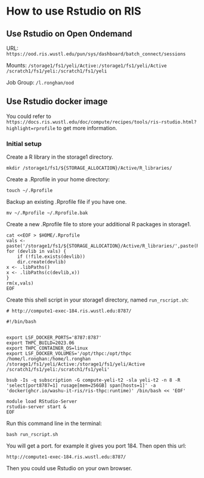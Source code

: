 # How to use Rstudio on RIS

## Use Rstudio on Open Ondemand
URL: `https://ood.ris.wustl.edu/pun/sys/dashboard/batch_connect/sessions`

Mounts: `/storage1/fs1/yeli/Active:/storage1/fs1/yeli/Active /scratch1/fs1/yeli:/scratch1/fs1/yeli`

Job Group: `/l.ronghan/ood`

## Use Rstudio docker image
You could refer to `https://docs.ris.wustl.edu/doc/compute/recipes/tools/ris-rstudio.html?highlight=rprofile` to get more information.
### Initial setup
Create a R library in the storage1 directory.
```
mkdir /storage1/fs1/${STORAGE_ALLOCATION}/Active/R_libraries/
```

Create a .Rprofile in your home directory:
```
touch ~/.Rprofile
```

Backup an existing .Rprofile file if you have one.
```
mv ~/.Rprofile ~/.Rprofile.bak
```

Create a new .Rprofile file to store your additional R packages in storage1.

```
cat <<EOF > $HOME/.Rprofile
vals <- paste('/storage1/fs1/${STORAGE_ALLOCATION}/Active/R_libraries/',paste(R.version$major,R.version$minor,sep="."),sep="")
for (devlib in vals) {
    if (!file.exists(devlib))
    dir.create(devlib)
x <- .libPaths()
x <- .libPaths(c(devlib,x))
}
rm(x,vals)
EOF
```

Create this shell script in your storage1 directory, named `run_rscript.sh`:
```
# http://compute1-exec-184.ris.wustl.edu:8787/

#!/bin/bash


export LSF_DOCKER_PORTS='8787:8787'
export THPC_BUILD=2023.06
export THPC_CONTAINER_OS=linux
export LSF_DOCKER_VOLUMES='/opt/thpc:/opt/thpc /home/l.ronghan:/home/l.ronghan /storage1/fs1/yeli/Active:/storage1/fs1/yeli/Active /scratch1/fs1/yeli:/scratch1/fs1/yeli'

bsub -Is -q subscription -G compute-yeli-t2 -sla yeli-t2 -n 8 -R 'select[port8787=1] rusage[mem=256GB] span[hosts=1]' -a 'docker(ghcr.io/washu-it-ris/ris-thpc:runtime)' /bin/bash << 'EOF'

module load RStudio-Server
rstudio-server start &
EOF
```
Run this command line in the terminal:
```
bash run_rscript.sh
```
You will get a port. for example it gives you port 184. Then open this url:
```
http://compute1-exec-184.ris.wustl.edu:8787/
```

Then you could use Rstudio on your own browser.
